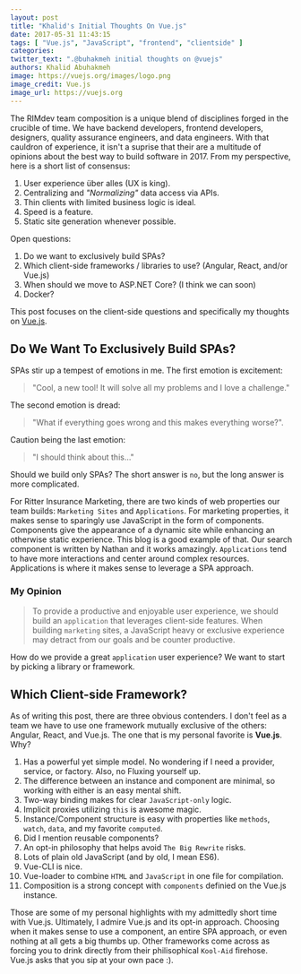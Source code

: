 ```yaml
---
layout: post
title: "Khalid's Initial Thoughts On Vue.js"
date: 2017-05-31 11:43:15
tags: [ "Vue.js", "JavaScript", "frontend", "clientside" ]
categories:
twitter_text: ".@buhakmeh initial thoughts on @vuejs"
authors: Khalid Abuhakmeh
image: https://vuejs.org/images/logo.png
image_credit: Vue.js
image_url: https://vuejs.org
---
```


The RIMdev team composition is a unique blend of disciplines forged in the crucible of time. We have backend developers, frontend developers, designers, quality assurance engineers, and data engineers. With that cauldron of experience, it isn't a suprise that their are a multitude of opinions about the best way to build software in 2017. From my perspective, here is a short list of consensus:

1. User experience über alles (UX is king).
1. Centralizing and *"Normalizing"* data access via APIs.
1. Thin clients with limited business logic is ideal.
1. Speed is a feature.
1. Static site generation whenever possible.

Open questions:

1. Do we want to exclusively build SPAs?
1. Which client-side frameworks / libraries to use? (Angular, React, and/or Vue.js)
1. When should we move to ASP.NET Core? (I think we can soon)
1. Docker?

This post focuses on the client-side questions and specifically my thoughts on [Vue.js](https://vuejs.org). 

## Do We Want To Exclusively Build SPAs?

SPAs stir up a tempest of emotions in me. The first emotion is excitement:

>  "Cool, a new tool! It will solve all my problems and I love a challenge." 

The second emotion is dread:

> "What if everything goes wrong and this makes everything worse?".

Caution being the last emotion: 

> "I should think about this..." 

Should we build only SPAs? The short answer is `no`, but the long answer is more complicated.

For Ritter Insurance Marketing, there are two kinds of web properties our team builds: `Marketing Sites` and `Applications`. For marketing properties, it makes sense to sparingly use JavaScript in the form of components. Components give the appearance of a dynamic site while enhancing an otherwise static experience. This blog is a good example of that. Our search component is written by Nathan and it works amazingly. `Applications` tend to have more interactions and center around complex resources. Applications is where it makes sense to leverage a SPA approach.

### My Opinion

> To provide a productive and enjoyable user experience, we should build an `application` that leverages client-side features. When building `marketing` sites, a JavaScript heavy or exclusive experience may detract from our goals and be counter productive.

How do we provide a great `application` user experience? We want to start by picking a library or framework.

## Which Client-side Framework?

As of writing this post, there are three obvious contenders. I don't feel as a team we have to use one framework mutually exclusive of the others: Angular, React, and Vue.js. The one that is my personal favorite is **Vue.js**. Why?

1. Has a powerful yet simple model. No wondering if I need a provider, service, or factory. Also, no Fluxing yourself up. 
1. The difference between an instance and component are minimal, so working with either is an easy mental shift.
1. Two-way binding makes for clear `JavaScript-only` logic.
1. Implicit proxies utilizing `this` is awesome magic.
1. Instance/Component structure is easy with properties like `methods`, `watch`, `data`, and my favorite `computed`.
1. Did I mention reusable components?
1. An opt-in philosophy that helps avoid `The Big Rewrite` risks.
1. Lots of plain old JavaScript (and by old, I mean ES6).
1. Vue-CLI is nice.
1. Vue-loader to combine `HTML` and `JavaScript` in one file for compilation.
1. Composition is a strong concept with `components` definied on the Vue.js instance.

Those are some of my personal highlights with my admittedly short time with Vue.js. Ultimately, I admire Vue.js and its opt-in approach. Choosing when it makes sense to use a component, an entire SPA approach, or even nothing at all gets a big thumbs up. Other frameworks come across as forcing you to drink directly from their philisophical `Kool-Aid` firehose. Vue.js asks that you sip at your own pace :).

